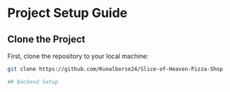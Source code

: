 # Project Setup Guide

## Clone the Project

First, clone the repository to your local machine:

```bash
git clone https://github.com/Kunalborse24/Slice-of-Heaven-Pizza-Shop

## Backend Setup
